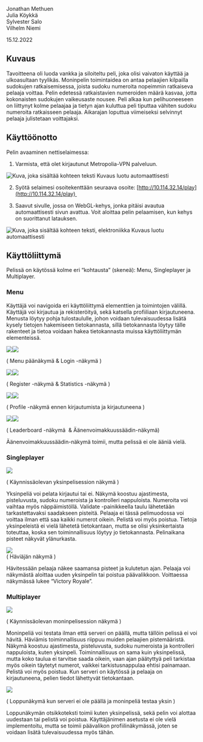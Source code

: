 Jonathan Methuen  
Julia Köykkä  
Sylvester Salo  
Vilhelm Niemi

15.12.2022

## Kuvaus

Tavoitteena oli luoda vankka ja siloiteltu peli, joka olisi vaivaton käyttää ja ulkoasultaan tyylikäs. Moninpelin toimintaidea on antaa pelaajien kilpailla sudokujen ratkaisemisessa, joista sudoku numeroita nopeimmin ratkaiseva pelaaja voittaa. Pelin edetessä ratkaistavien numeroiden määrä kasvaa, jotta kokonaisten sudokujen vaikeusaste nousee. Peli alkaa kun pelihuoneeseen on liittynyt kolme pelaajaa ja tietyn ajan kuluttua peli tiputtaa vähiten sudoku numeroita ratkaisseen pelaaja. Aikarajan loputtua viimeiseksi selvinnyt pelaaja julistetaan voittajaksi.



## Käyttöönotto

Pelin avaaminen nettiselaimessa: 

1.  Varmista, että olet kirjautunut Metropolia-VPN palveluun. 
    

![Kuva, joka sisältää kohteen teksti
Kuvaus luotu automaattisesti](https://lh3.googleusercontent.com/lhQ3By8M3gn_fMfE6my3I8pL5izCAA0wNzec9HeNVG_O5ToYd5ZLIJ0sF_tedbf1ptECB9beS6XiTKwivhUC34U9CXkMwOU-kruIAQjwAH7T2u8U7Q42hdU9BjJDMphZSzCtEx43a_r_FF067WBV57Yg4ZtWM7BybD3cPaWpVv06I5wZxXDvUm_9dVhCeQ)

2.  Syötä selaimesi osoitekenttään seuraava osoite: [http://10.114.32.14/play](http://10.114.32.14/play) 
    

3.  Saavut sivulle, jossa on WebGL-kehys, jonka pitäisi avautua automaattisesti sivun avattua. Voit aloittaa pelin pelaamisen, kun kehys on suorittanut latauksen. 
    

![Kuva, joka sisältää kohteen teksti, elektroniikka
Kuvaus luotu automaattisesti](https://lh4.googleusercontent.com/Q8Tqt8A9A6vgriVrA-cbOUkSkp7fqeUFbjVyw7IjvGYSAWpZ-e5ZYDQmOnBLoNeBCKclsJpR9m_Lp2Gyt6LKxoFqLqNAxfVgrnGJtmLEf8moOMAcDq_L0rCd0Wd4LuAgVLJj99r6u-MOq88_Publ1vSC_CWJKYpGVO9pN640LdRORxUCga9acFULHTXyCg)

  

## Käyttöliittymä

Pelissä on käytössä kolme eri “kohtausta” (skeneä): Menu, Singleplayer ja Multiplayer.

### Menu

Käyttäjä voi navigoida eri käyttöliittymä elementtien ja toimintojen välillä. Käyttäjä voi kirjautua ja rekisteröityä, sekä katsella profiiliaan kirjautuneena. Menusta löytyy pohja tulostaululle, johon voidaan tulevaisuudessa lisätä kysely tietojen hakemiseen tietokannasta, sillä tietokannasta löytyy tälle rakenteet ja tietoa voidaan hakea tietokannasta muissa käyttöliittymän elementeissä.

![](https://lh4.googleusercontent.com/Czrsegg-xVosN6gc5u12ApXMrllweM_uTE2iJz7SSvc13lxF11MnSw75pulWUqZtmCTBmIrGBO0-U7b6s5Wk7aT2BD9u1GqhZfXE8IgJfCtBRzXbNF6s73b_CBR2FYofX6xxbraNoCVwk1RIZ76fXh4atTp3KrtVVM2M1U0f8VTudoGqAaXZOa0TtmmEdg)![](https://lh3.googleusercontent.com/MJsSD0TqV1t0pN3KZDXsb6bhAZiV8W-_KrVMQKIm0Rx8ZW5LIX5IRlARbVm_um4la4TQDDQSOy5v_9ynM98tBIYKriYHuNURlc1u5zFOL809WV13-Trlke4J7fhD31AF_YCmlyFmoTuoi7nMnvpVIVVyeCW38Kt5v_Ulq4pqp7rTbYdXpGvkeNoQO17Mhw)

( Menu päänäkymä & Login -näkymä )

![](https://lh3.googleusercontent.com/XZOAdgIdvz6f2j8azEPc04tVrBS36cJ7_bR34hGCh8YoGnfGtgm-bvOKfiXfOijPfiLDUm-hAhdmfVAAVXcuOVwR0JlYx3-xGzIjD36n-ws2NcFrRqOe72bOSbvDUSOGUPnMRBjdr-AgQodHiDEAC-7zywhDkV73iciKZBV_VLLHAn-GVH7e_17U9LcdZA)![](https://lh6.googleusercontent.com/BiEMcGz-dl5QFZOfBGJ3vPFAe6frk84_aBaUEyAfxa5-PNGcbuuJhRM55CTV0wyx3ifpR8NP9yBu7igwRYy0msMNpC0tHdlUhSmBOK0ifpVzkKkzdZXFN8N2rgMhhfHstwBBOvO2NvS12_VwYMdDgeUkCnzqZg2PPDCjpU_0ccwElM9TtLJyayugeUQIZw)

( Register -näkymä & Statistics -näkymä )

![](https://lh6.googleusercontent.com/wYBbkE4p_wkfiLS_w5UEXTYkvzcxRtrl9-VRWN4tp-Cr2e4ezs8ti8w2x-tDL-c2lYafn6273beFmMw0nIrA_CPCFduFJ38bPAgjfbo-lBAV39RJDsPSQt-QEDPq8UlA8jUBVH9OJs62Gpj3eyslsfBizbHIQCgz16uljhY8DaeHSj7t7erqz2zIwvY4zg)![](https://lh3.googleusercontent.com/NfmOFfzPGEao94XnP4nLxlApnnGvy6YQeUrBh7B-YUESMOL3xo7OX4X1z_oXD4c1swpiB8lDwSAIc6rYsMOHsKz9GmBgOLmFBwgsgdmsLu_kVg_lOJ-onmYADkjjVU4dTzkGN7oqTbXzAKTTnoNkhY-2lIWef61i-qlCvzlPtpcy9GvXlaGzKlHb82xOzw)

( Profile -näkymä ennen kirjautumista ja kirjautuneena )

![](https://lh4.googleusercontent.com/HEMmSgf-MStCvMQCEUa8sViuPY8oBnA8zoR7Rkl4-2M0rHzs9tU9YU0CdO6qHLkck8tRbaU26u3mffjjpoUAhi3djLY12QyRYQL3jySoRHRxojhI7xzsbua8S8Et3OrS67W1JjKyowSXY2Pc6ztEPNZHIr5JgqOx7G2QwdiIQ2mZZUNkHcJK5tJ4eRZ4AQ)![](https://lh6.googleusercontent.com/R1AiOjOGoELAzN9t9bAoU3Zv40JaPxH3-MOgo1f9uBOWysk8xey_u0YhCjHkVnc2ibuxb09-yaiVxxCPWGpKfvIqbXegEIFpF686ayGzCm5oGrO-2CGpizlrWo5mhzBC9mgAFksAQSrCFKO3yO-crMsjIhmr-3OaK-TY2gijx3M0mhtL-u3SZ5KfXKxGHg)

( Leaderboard -näkymä  & Äänenvoimakkuussäädin-näkymä)

Äänenvoimakkuussäädin-näkymä toimii, mutta pelissä ei ole ääniä vielä.

  
  
  

### Singleplayer

![](https://lh5.googleusercontent.com/6jliOrdVcwQ5FWRqvYZjkgurBoPv9sGgM_GC5Wg3oE-_Q4W-y0JfphIZJozp8HReSgnFbdKEpMjsLv2vJ6dmYIG8_0EXz9AjiKdJx9-odoBJYpsdlaZvOb9xB2DRg2L9QhPxq3X7an-QKlnhoM16qFmhBTl-h7w5XYbvkd-DcA86JdE7Ktr0PaJ1TYbOlQ)

( Käynnissäolevan yksinpelisession näkymä )

  

Yksinpeliä voi pelata kirjautui tai ei. Näkymä koostuu ajastimesta, pisteluvusta, sudoku numeroista ja kontrolleri nappuloista. Numeroita voi vaihtaa myös näppäimistöllä. Validate -painikkeella taulu lähetetään tarkastettavaksi saadakseen pisteitä. Pelaaja ei tässä pelimuodossa voi voittaa ilman että saa kaikki numerot oikein. Pelistä voi myös poistua. Tietoja yksinpeleistä ei vielä lähetetä tietokantaan, mutta se olisi yksinkertaista toteuttaa, koska sen toiminnallisuus löytyy jo tietokannasta. Pelinaikana pisteet näkyvät ylänurkasta. 

  

![](https://lh6.googleusercontent.com/hhqW-24U5_ex41sT8ZtsVSviEuW7dnN7RCb1wWXqxOlwFYgxEMehsXLLIH-yeaK3z8H9he50O8XCoX_CXvVN6-5VU_MutcVUw2l8lvEQES0_67vfsSgStGwOXP9PNMyAnZ2uN7N_E30ssGEt-e8CR8H2ETAMWpOpyH5Nsxju6xt60UUcSzXhIg7SahKliA)  
( Häviäjän näkymä )

  

Hävitessään pelaaja näkee saamansa pisteet ja kulutetun ajan. Pelaaja voi näkymästä aloittaa uuden yksinpelin tai poistua päävalikkoon. Voittaessa näkymässä lukee “Victory Royale”.

  

### Multiplayer

![](https://lh6.googleusercontent.com/QlXRK42nOznEc_Rfp1A_GXE3tId3CXns4E3v1CJeuzZUP__okmql-CkhmbhBZpPc2lhXERyKhBV7_dxRqgwbSB6ct55pNklTEGyzGBbljq6HLuF_JblwzPvahC55beZFAwJ3c0COfjFJCNaQz9tpHFtdm84WMk5lX2UKK3sUTmD3IEfm83Hc-VR8gDc_3A)

( Käynnissäolevan moninpelisession näkymä )

  

Moninpeliä voi testata ilman että serveri on päällä, mutta tällöin pelissä ei voi hävitä. Häviämis toiminnallisuus riippuu muiden pelaajien pistemääristä. Näkymä koostuu ajastimesta, pisteluvusta, sudoku numeroista ja kontrolleri nappuloista, kuten yksinpeli. Toiminnallisuus on sama kuin yksinpelissä, mutta koko taulua ei tarvitse saada oikein, vaan ajan päätyttyä peli tarkistaa myös oikein täytetyt numerot, vaikkei tarkistusnappulaa ehtisi painamaan. Pelistä voi myös poistua. Kun serveri on käytössä ja pelaaja on kirjautuneena, pelien tiedot lähettyvät tietokantaan. 

  

![](https://lh5.googleusercontent.com/032ZudF1-nhTmMdgT9rFjsMXYB7KsM9VXCVS9N-TRSyhvWYLYl60OBRTmlTAvaKqh3DCfQeW1aH_Bq-_aoVL6f0SGrje5v8hq_2hcbQwb6Z8JO_U19O5uKFcYkwGUhWDy_oeN7xCQpUdCuGLFX8VRIB8ZRB5DaEupyuf_Gh_XY5QRQDRVymNpNZsz4PPNA)

( Loppunäkymä kun serveri ei ole päällä ja moninpeliä testaa yksin )

  

Loppunäkymän otsikkoteksti toimii kuten yksinpelissä, sekä pelin voi alottaa uudestaan tai pelistä voi poistua. Käyttäjänimen asetusta ei ole vielä implementoitu, mutta se toimii päävalikon profiilinäkymässä, joten se voidaan lisätä tulevaisuudessa myös tähän.